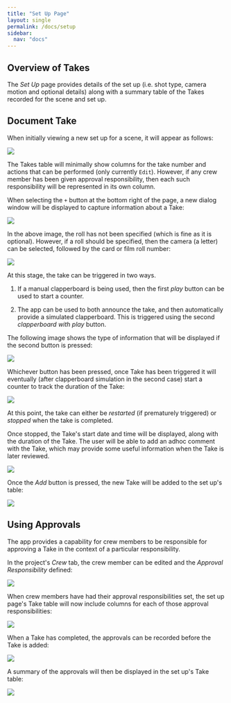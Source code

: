 ```yaml
---
title: "Set Up Page"
layout: single
permalink: /docs/setup
sidebar:
  nav: "docs"
---
```


## Overview of Takes

The _Set Up_ page provides details of the set up (i.e. shot type, camera motion and optional details) along with a summary table of the Takes recorded for the scene and set up.

## Document Take

When initially viewing a new set up for a scene, it will appear as follows:

![](/assets/images/takes-none.png)

The Takes table will minimally show columns for the take number and actions that can be performed (only currently `Edit`). However, if any crew member has been given approval responsibility, then each such responsibility will be represented in its own column.

When selecting the `+` button at the bottom right of the page, a new dialog window will be displayed to capture information about a Take:

![](/assets/images/takes-no-roll.png)

In the above image, the roll has not been specified (which is fine as it is optional). However, if a roll should be specified, then the camera (a letter) can be selected, followed by the card or film roll number:

![](/assets/images/takes-with-roll.png)

At this stage, the take can be triggered in two ways.

1) If a manual clapperboard is being used, then the first _play_ button can be used to start a counter.

2) The app can be used to both announce the take, and then automatically provide a simulated clapperboard. This is triggered using the second _clapperboard with play_ button.

The following image shows the type of information that will be displayed if the second button is pressed:

![](/assets/images/takes-clapperboard.png)

Whichever button has been pressed, once Take has been triggered it will eventually (after clapperboard simulation in the second case) start a counter to track the duration of the Take:

![](/assets/images/takes-counter.png)

At this point, the take can either be _restarted_ (if prematurely triggered) or _stopped_ when the take is completed.

Once stopped, the Take's start date and time will be displayed, along with the duration of the Take. The user will be able to add an adhoc comment with the Take, which may provide some useful information when the Take is later reviewed.

![](/assets/images/takes-add-no-approval.png)

Once the _Add_ button is pressed, the new Take will be added to the set up's table:

![](/assets/images/takes-list-1.png)


## Using Approvals

The app provides a capability for crew members to be responsible for approving a Take in the context of a particular responsibility.

In the project's _Crew_ tab, the crew member can be edited and the _Approval Responsibility_ defined:

![](/assets/images/project-crew-update-approval.png)

When crew members have had their approval responsibilities set, the set up page's Take table will now include columns for each of those approval responsibilities:

![](/assets/images/takes-list-1-with-approval.png)

When a Take has completed, the approvals can be recorded before the Take is added:

![](/assets/images/takes-add-with-approval.png)

A summary of the approvals will then be displayed in the set up's Take table:

![](/assets/images/takes-list-2.png)


